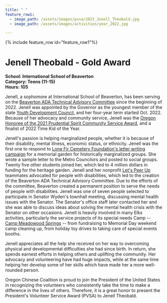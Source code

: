 ```yaml
---
title: " "
feature_row1:
  - image_path: /assets/images/pvsa/2022_Jenell_Theobald.jpg
  - image_path: /assets/images/activities/year_2022.jpg

---
```


{% include feature_row id="feature_row1"%}

# Jenell Theobald - Gold Award

**School: International School of Beaverton**  
**Category: Teens (11-15)**  
**Hours: 105**  

Jenell, a sophomore at International School of Beaverton, has been serving on the [Beaverton ADA Technical Advisory Committee](https://www.beavertonoregon.gov/253/ADA-Technical-Advisory-Committee) since the beginning of 2022.  Jenell was appointed by the Governor as the youngest member of the state [Youth Development Council](https://www.oregon.gov/youthdevelopmentdivision/AboutUs/Pages/Youth-Development-Council.aspx), and her four-year term started Oct. 2022.  Because of her advocacy and community service, Jenell was the [Oregon Honoree of the 2021 Prudential Spirit Community Service Award](https://www.prnewswire.com/news-releases/oregons-top-youth-volunteers-of-2021-selected-by-national-program-301223760.html), and a finalist of 2022 Time Kid of the Year.  

Jenell's passion is helping marginalized people, whether it is because of their disability, mental illness, economic status, or ethnicity.  Jenell was the first one to respond to [Lone Fir Cemetery Foundation's letter writing campaign](https://pdxchinese.org/cultural_heritage_garden/) for a memorial garden for historically marginalized groups.  She wrote a sample letter to the Metro Councilors and posted to social groups.  Twenty five other students joined her, which led to 4 million dollars in funding for the heritage garden.  Jenell and her nonprofit [Let's Peer Up](https://letspeerup.godaddysites.com/) teammates advocated for people with disabilities, which led to the creation of the Beaverton ADA Technical Advisory Committee.  Due to the efforts of the committee, Beaverton created a permanent position to serve the needs of people with disabilities.  Jenell was one of seven people selected to participate in Senator Wyden's townhall meeting, discussing mental health issues with the Senator.  The Senator's office staff later contacted her and she was able to discuss ideas about solving the mental health crisis with the Senator on other occasions.  Jenell is heavily involved in many Elks activities, particularly the service projects of its special needs Camp -- [Camp Meadowood Springs](https://www.meadowoodsprings.org/) -- from fundraising to Memorial Day weekend camp cleaning up, from holiday toy drives to taking care of special events booths.

Jenell appreciates all the help she received on her way to overcoming physical and developmental difficulties she had since birth.  In return, she spends earnest efforts in helping others and uplifting the community.  Her advocacy and volunteering have had huge impacts, while at the same time helping her develop some of her skills which have made her a more well-rounded person.

Oregon Chinese Coalition is proud to join the President of the United States in recognizing the volunteers who consistently take the time to make a difference in the lives of others. Therefore, it is a great honor to present the President's Volunteer Service Award (PVSA) to Jenell Theobald.
